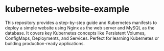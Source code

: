 # kubernetes-website-example
This repository provides a step-by-step guide and Kubernetes manifests to deploy a simple website using Nginx as the web server and MySQL as the database. It covers key Kubernetes concepts like Persistent Volumes, ConfigMaps, Deployments, and Services. Perfect for learning Kubernetes or building production-ready applications.
